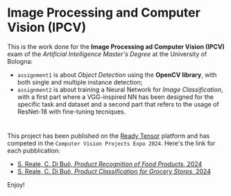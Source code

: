 # Image Processing and Computer Vision (IPCV)

This is the work done for the **Image Processing ad Computer Vision (IPCV)** exam of the *Artificial Intelligence Master's Degree* at the University of Bologna:

- `assignment1` is about *Object Detection* using the **OpenCV library**, with both single and multiple instance detection;
- `assignment2` is about training a Neural Network for *Image Classification*, with a first part where a VGG-inspired NN has been designed for the specific task and dataset and a second part that refers to the usage of ResNet-18 with fine-tuning tecniques.

# 
This project has been published on the [Ready Tensor](app.readytensor.ai) platform and has competed in the `Computer Vision Projects Expo 2024`. Here's the link for each pubblication:

- [S. Reale, C. Di Buò, *Product Recognition of Food Products*, 2024](https://app.readytensor.ai/publications/product-recognition-of-food-products-87KAxMP16F4F)
- [S. Reale, C. Di Buò, *Product Classification for Grocery Stores*, 2024](https://app.readytensor.ai/publications/product-classification-for-grocery-stores-mG3BFGGPdTBb)

Enjoy!
